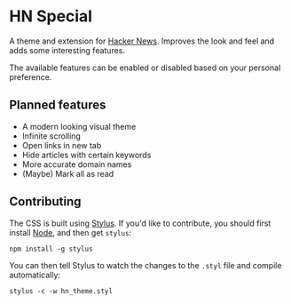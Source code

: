 # HN Special
A theme and extension for [Hacker News](http://news.ycombinator.com).
Improves the look and feel and adds some interesting features.

The available features can be enabled or disabled based on your personal preference.

## Planned features
 - A modern looking visual theme
 - Infinite scrolling
 - Open links in new tab
 - Hide articles with certain keywords
 - More accurate domain names
 - (Maybe) Mark all as read

## Contributing
The CSS is built using [Stylus](http://learnboost.github.io/stylus/). If you'd like to contribute, you should first install [Node](http://nodejs.org/), and then get `stylus`:
```
npm install -g stylus
```

You can then tell Stylus to watch the changes to the `.styl` file and compile automatically:
```
stylus -c -w hn_theme.styl
```
